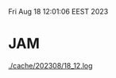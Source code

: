 Fri Aug 18 12:01:06 EEST 2023
# JAM
<a href='./cache/202308/18_12.log'>./cache/202308/18_12.log</a>
